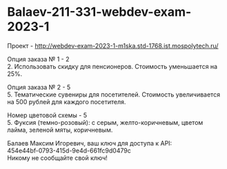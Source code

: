 # Balaev-211-331-webdev-exam-2023-1

Проект - http://webdev-exam-2023-1-m1ska.std-1768.ist.mospolytech.ru/

Опция заказа № 1 - 2  
	2. Использовать скидку для пенсионеров.
	Стоимость уменьшается на 25%.

Опция заказа № 2 - 5  
	5. Тематические сувениры для посетителей.
	Стоимость увеличивается на 500 рублей для
	каждого посетителя.

Номер цветовой схемы - 5  
	5. Фуксия (темно-розовый): с серым, желто-коричневым, 
	цветом лайма, зеленой мяты, коричневым.

Балаев Максим Игоревич, ваш ключ для доступа к API:  
	454e44bf-0793-415d-9e4d-661fc9d0479c  
Никому не сообщайте свой ключ!
